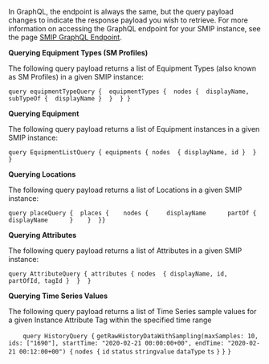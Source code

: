 In GraphQL, the endpoint is always the same, but the query payload changes to indicate the response payload you wish to retrieve. For more information on accessing the GraphQL endpoint for your SMIP instance, see the page [SMIP GraphQL Endpoint](https://github.com/cesmii/API/wiki/SMIP-GraphQL-Endpoint).

**<a name="query-types">Querying Equipment Types (SM Profiles)**

The following query payload returns a list of Equipment Types (also known as SM Profiles) in a given SMIP instance:

`query equipmentTypeQuery {  equipmentTypes {  nodes {  displayName, subTypeOf {  displayName }  }  } }`

**<a name="query-equipment">Querying Equipment**

The following query payload returns a list of Equipment instances in a given SMIP instance:

`query EquipmentListQuery { equipments { nodes  { displayName, id }  }  }`

**<a name="query-locations">Querying Locations**

The following query payload returns a list of Locations in a given SMIP instance:

`query placeQuery {  places {    nodes {     displayName      partOf {        displayName      }    }  }}`

**<a name="query-attributes">Querying Attributes**

The following query payload returns a list of Attributes in a given SMIP instance:

`query AttributeQuery { attributes { nodes  { displayName, id, partOfId, tagId }  }  }`

**<a name="query-timeseries">Querying Time Series Values**

The following query payload returns a list of Time Series sample values for a given Instance Attribute Tag within the specified time range

`    query HistoryQuery {`
    `getRawHistoryDataWithSampling(maxSamples: 10, ids: ["1690"], startTime: "2020-02-21 00:00:00+00", endTime: "2020-02-21 00:12:00+00") {`
        `nodes {`
            `id`
            `status`
            `stringvalue`
            `dataType`
            `ts`
            `}`
        `}`
    `}`